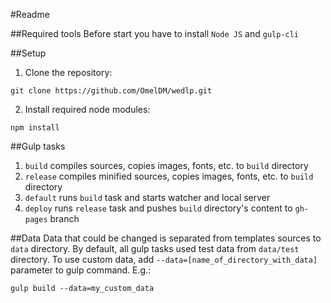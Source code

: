 #Readme

##Required tools
Before start you have to install `Node JS` and `gulp-cli`

##Setup
1. Clone the repository:
````
git clone https://github.com/OmelDM/wedlp.git
````
2. Install required node modules:
````
npm install
````

##Gulp tasks
1. `build` compiles sources, copies images, fonts, etc. to `build` directory
2. `release` compiles minified sources, copies images, fonts, etc. to `build` directory
3. `default` runs `build` task and starts watcher and local server
4. `deploy` runs `release` task and pushes `build` directory's content to `gh-pages` branch

##Data
Data that could be changed is separated from templates sources to `data` directory.
By default, all gulp tasks used test data from `data/test` directory.
To use custom data, add `--data=[name_of_directory_with_data]` parameter to gulp command.
E.g.:
````
gulp build --data=my_custom_data
````
